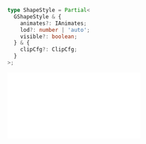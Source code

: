 ```ts
type ShapeStyle = Partial<
  GShapeStyle & {
    animates?: IAnimates;
    lod?: number | 'auto';
    visible?: boolean;
  } & {
    clipCfg?: ClipCfg;
  }
>;
```

<embed src="./GShapeStyle.zh.md"></embed>
